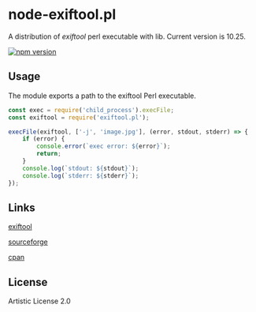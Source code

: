 # node-exiftool.pl
A distribution of _exiftool_ perl executable with lib. Current version is 10.25.

[![npm version](https://badge.fury.io/js/exiftool.pl.svg)](https://badge.fury.io/js/exiftool.pl)

## Usage
The module exports a path to the exiftool Perl executable.

```js
const exec = require('child_process').execFile;
const exiftool = require('exiftool.pl');

execFile(exiftool, ['-j', 'image.jpg'], (error, stdout, stderr) => {
	if (error) {
		console.error(`exec error: ${error}`);
		return;
	}
	console.log(`stdout: ${stdout}`);
	console.log(`stderr: ${stderr}`);
});
```

## Links
[exiftool](http://www.sno.phy.queensu.ca/~phil/exiftool/)

[sourceforge](https://sourceforge.net/projects/exiftool/)

[cpan](http://search.cpan.org/~exiftool/)

## License
Artistic License 2.0
